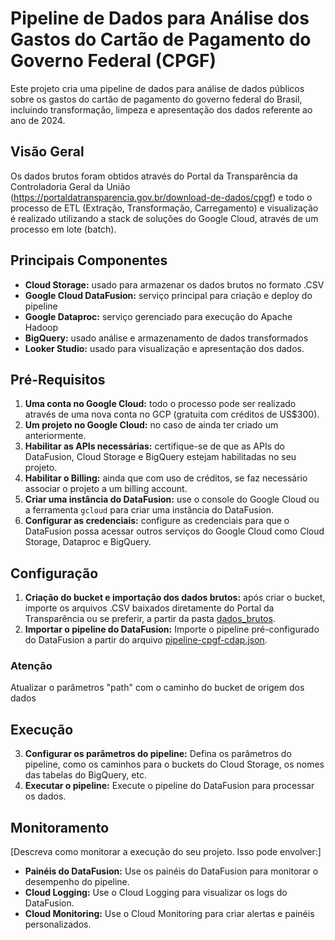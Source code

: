 # Pipeline de Dados para Análise dos Gastos do Cartão de Pagamento do Governo Federal (CPGF)

Este projeto cria uma pipeline de dados para análise de dados públicos sobre os gastos do cartão de pagamento do governo federal do Brasil, incluindo transformação, limpeza e apresentação dos dados referente ao ano de 2024.

## Visão Geral

Os dados brutos foram obtidos através do Portal da Transparência da Controladoria Geral da União (https://portaldatransparencia.gov.br/download-de-dados/cpgf) e todo o processo de ETL (Extração, Transformação, Carregamento) e visualização é realizado utilizando a stack de soluções do Google Cloud, através de um processo em lote (batch).

## Principais Componentes

*   **Cloud Storage:** usado para armazenar os dados brutos no formato .CSV 
*   **Google Cloud DataFusion:** serviço principal para criação e deploy do pipeline
*   **Google Dataproc:** serviço gerenciado para execução do Apache Hadoop
*   **BigQuery:** usado análise e armazenamento de dados transformados
*   **Looker Studio:** usado para visualização e apresentação dos dados.

## Pré-Requisitos

1.  **Uma conta no Google Cloud:** todo o processo pode ser realizado através de uma nova conta no GCP (gratuita com créditos de US$300).
2.  **Um projeto no Google Cloud:** no caso de ainda ter criado um anteriormente.
3.  **Habilitar as APIs necessárias:** certifique-se de que as APIs do DataFusion, Cloud Storage e BigQuery estejam habilitadas no seu projeto.
4.  **Habilitar o Billing:** ainda que com uso de créditos, se faz necessário associar o projeto a um billing account.
5.  **Criar uma instância do DataFusion:** use o console do Google Cloud ou a ferramenta `gcloud` para criar uma instância do DataFusion.
6.  **Configurar as credenciais:** configure as credenciais para que o DataFusion possa acessar outros serviços do Google Cloud como Cloud Storage, Dataproc e BigQuery.

## Configuração

1.  **Criação do bucket e importação dos dados brutos:** após criar o bucket, importe os arquivos .CSV baixados diretamente do Portal da Transparência ou se preferir, a partir da pasta [dados_brutos](https://github.com/JoseAugustoLima/pipeline-cpgf/tree/main/dados_brutos).
2.  **Importar o pipeline do DataFusion:** Importe o pipeline pré-configurado do DataFusion a partir do arquivo [pipeline-cpgf-cdap.json](https://github.com/JoseAugustoLima/pipeline-cpgf/blob/main/pipeline-cpgf-cdap.json).
### Atenção
Atualizar o parâmetros "path" com o caminho do bucket de origem dos dados

## Execução

3.  **Configurar os parâmetros do pipeline:** Defina os parâmetros do pipeline, como os caminhos para o buckets do Cloud Storage, os nomes das tabelas do BigQuery, etc.
4.   **Executar o pipeline:** Execute o pipeline do DataFusion para processar os dados.

## Monitoramento

[Descreva como monitorar a execução do seu projeto. Isso pode envolver:]

*   **Painéis do DataFusion:** Use os painéis do DataFusion para monitorar o desempenho do pipeline.
*   **Cloud Logging:** Use o Cloud Logging para visualizar os logs do DataFusion.
*   **Cloud Monitoring:** Use o Cloud Monitoring para criar alertas e painéis personalizados.

